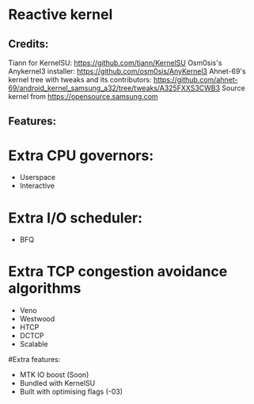 # Reactive kernel

## Credits:
Tiann for KernelSU: https://github.com/tiann/KernelSU
Osm0sis's Anykernel3 installer: https://github.com/osm0sis/AnyKernel3
Ahnet-69's kernel tree with tweaks and its contributors: https://github.com/ahnet-69/android_kernel_samsung_a32/tree/tweaks/A325FXXS3CWB3
Source kernel from https://opensource.samsung.com

## Features:

# Extra CPU governors:
- Userspace
- Interactive

# Extra I/O scheduler:
- BFQ

# Extra TCP congestion avoidance algorithms
- Veno
- Westwood
- HTCP
- DCTCP
- Scalable

#Extra features:
- MTK IO boost (Soon)
- Bundled with KernelSU
- Built with optimising flags (-03)

